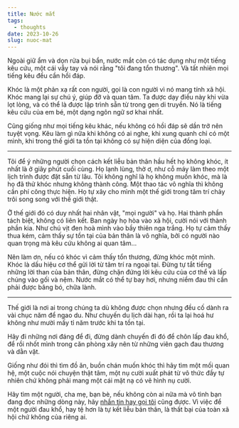 ```yaml
---
title: Nước mắt
tags:
  - thoughts
date: 2023-10-26
slug: nuoc-mat
---
```

Ngoài giữ ẩm và dọn rửa bụi bẩn, nước mắt còn có tác dụng như một tiếng kêu cứu, một cái vẫy tay và nói rằng "tôi đang tổn thương". Và tất nhiên mọi tiếng kêu đều cần hồi đáp.

Khóc là một phản xạ rất con người, gọi là con người vì nó mang tính xã hội. Khóc mang lại sự chú ý, giúp đỡ và quan tâm. Ta được dạy điều này khi vừa lọt lòng, và có thể là được lập trình sẵn từ trong gen di truyền. Nó là tiếng kêu cứu của em bé, một dạng ngôn ngữ sơ khai nhất.

Cũng giống như mọi tiếng kêu khác, nếu không có hồi đáp sẽ dần trở nên tuyệt vọng. Kêu làm gì nữa khi không có ai nghe, khi xung quanh chỉ có một mình, khi trong thế giới ta tồn tại không có sự hiện diện của đồng loại.

---

Tôi để ý những người chọn cách kết liễu bản thân hầu hết họ không khóc, ít nhất là ở giây phút cuối cùng. Họ lạnh lùng, thờ ơ, như cỗ máy làm theo một lịch trình được đặt sẵn từ lâu. Tôi không nghĩ là họ không muốn khóc, mà là họ đã thử khóc nhưng không thành công. Một thao tác vô nghĩa thì không cần phí công thực hiện. Họ tự xây cho mình một thế giới trong tâm trí chảy trôi song song với thế giới thật.

Ở thế giới đó có duy nhất hai nhân vật, "mọi người" và họ. Hai thành phần tách biệt, không có liên kết. Ban ngày họ hòa vào xã hội, cười nói với thành phần kia. Như chú vịt đen hoà mình vào bầy thiên nga trắng. Họ tự cảm thấy thua kém, cảm thấy sự tồn tại của bản thân là vô nghĩa, bởi có người nào quan trọng mà kêu cứu không ai quan tâm...

Nên làm ơn, nếu có khóc vì cảm thấy tổn thương, đừng khóc một mình. Khóc là dấu hiệu cơ thể gửi lời từ tâm trí ra ngoại tại. Đừng tự tắt tiếng những lời than của bản thân, đừng chặn đứng lời kêu cứu của cơ thể và lấp chúng vào gối và nệm. Nước mắt có thể tự bay hơi, nhưng niềm đau thì cần phải được băng bó, chữa lành.

---

Thế giới là nơi ai trong chúng ta dù không được chọn nhưng đều cố dành ra vài chục năm để ngao du. Như chuyến du lịch dài hạn, rồi ta lại hoá hư không như mười mấy tỉ năm trước khi ta tồn tại.

Hãy đi những nơi đáng để đi, đừng dành chuyến đi đó để chôn lấp đau khổ, để rồi nhốt mình trong căn phòng xây nên từ những viên gạch đau thương và dằn vặt.

Giống như đói thì tìm đồ ăn, buồn chán muốn khóc thì hãy tìm một mối quan hệ, một cuộc nói chuyện thật tâm, một nụ cười xuất phát từ vô thức đầy tự nhiên chứ không phải mang một cái mặt nạ có vẽ hình nụ cười.

Hãy tìm một người, cha mẹ, bạn bè, nếu không còn ai nữa mà vô tình bạn đang đọc những dòng này, hãy [nhắn tin hay gọi tôi](/contact) cũng được. Vì việc để một người đau khổ, hay tệ hơn là tự kết liễu bản thân, là thất bại của toàn xã hội chứ không của riêng ai.
